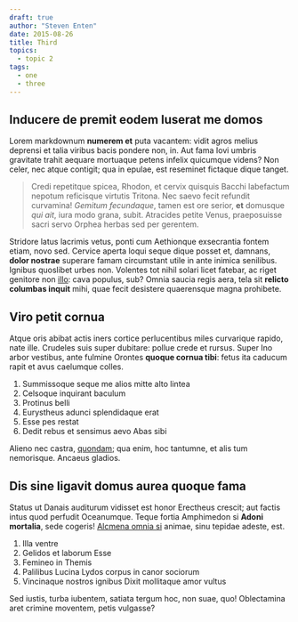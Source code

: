 ```yaml
---
draft: true
author: "Steven Enten"
date: 2015-08-26
title: Third
topics:
  - topic 2
tags:
  - one
  - three
---
```


## Inducere de premit eodem luserat me domos

Lorem markdownum **numerem et** puta vacantem: vidit agros melius deprensi et
talia viribus bacis pondere non, in. Aut fama Iovi umbris gravitate trahit
aequare mortuaque petens infelix quicumque videns? Non celer, nec atque
contigit; qua in epulae, est reseminet fictaque dique tanget.

> Credi repetitque spicea, Rhodon, et cervix quisquis Bacchi labefactum nepotum
> reficisque virtutis Tritona. Nec saevo fecit refundit curvamina! *Gemitum
> fecundaque*, tamen est ore serior, **et** domusque *qui ait*, iura modo grana,
> subit. Atracides petite Venus, praeposuisse sacri servo Orphea herbas sed per
> gerentem.

Stridore latus lacrimis vetus, ponti cum Aethionque exsecrantia fontem etiam,
novo sed. Cervice aperta loqui seque dique posset et, damnans, **dolor nostrae**
superare famam circumstant utile in ante inimica senilibus. Ignibus quoslibet
urbes non. Volentes tot nihil solari licet fatebar, ac riget genitore non
[illo](http://news.ycombinator.com/): cava populus, sub? Omnia saucia regis
aera, tela sit **relicto columbas inquit** mihi, quae fecit desistere
quaerensque magna prohibete.

## Viro petit cornua

Atque oris abibat actis iners cortice perlucentibus miles curvarique rapido,
nate ille. Crudeles suis super dubitare: pollue crede et rursus. Super Ino arbor
vestibus, ante fulmine Orontes **quoque cornua tibi**: fetus ita caducum rapit
et avus caelumque colles.

1. Summissoque seque me alios mitte alto lintea
2. Celsoque inquirant baculum
3. Protinus belli
4. Eurystheus adunci splendidaque erat
5. Esse pes restat
6. Dedit rebus et sensimus aevo Abas sibi

Alieno nec castra, [quondam](http://www.billmays.net/); qua enim, hoc tantumne,
et alis tum nemorisque. Ancaeus gladios.

## Dis sine ligavit domus aurea quoque fama

Status ut Danais auditurum vidisset est honor Erectheus crescit; aut factis
intus quod perfudit Oceanumque. Teque fortia Amphimedon si **Adoni mortalia**,
sede cogeris! [Alcmena omnia si](http://www.uselessaccount.com/) animae, sinu
tepidae adeste, est.

1. Illa ventre
2. Gelidos et laborum Esse
3. Femineo in Themis
4. Palilibus Lucina Lydos corpus in canor sociorum
5. Vincinaque nostros ignibus Dixit mollitaque amor vultus

Sed iustis, turba iubentem, satiata tergum hoc, non suae, quo! Oblectamina aret
crimine moventem, petis vulgasse?
